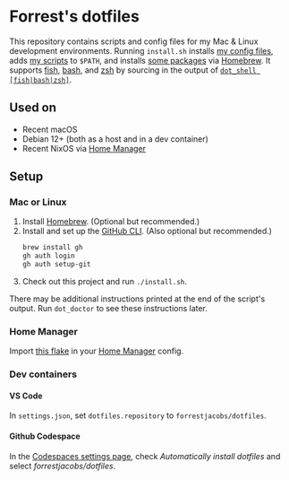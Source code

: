 # Forrest's dotfiles

This repository contains scripts and config files for my Mac & Linux development environments. Running `install.sh` installs [my config files](./home), adds [my scripts](./home/.local/bin) to `$PATH`, and installs [some packages](./home/.config/homebrew/Brewfile) via [Homebrew](https://brew.sh/). It supports [fish](https://fishshell.com/), [bash](https://www.gnu.org/software/bash/), and [zsh](https://www.zsh.org/) by sourcing in the output of [`dot_shell [fish|bash|zsh]`](./home/.local/bin/dot_shell).

## Used on

- Recent macOS
- Debian 12+ (both as a host and in a dev container)
- Recent NixOS via [Home Manager](https://nix-community.github.io/home-manager/)

## Setup

### Mac or Linux

1. Install [Homebrew](https://brew.sh/). (Optional but recommended.)
2. Install and set up the [GitHub CLI](https://cli.github.com/). (Also optional but recommended.)
   ```bash
   brew install gh
   gh auth login
   gh auth setup-git
   ```
3. Check out this project and run `./install.sh`.

There may be additional instructions printed at the end of the script's output. Run `dot_doctor` to see these instructions later.

### Home Manager

Import [this flake](./flake.nix) in your [Home Manager](https://nix-community.github.io/home-manager/) config.

### Dev containers

#### VS Code

In `settings.json`, set `dotfiles.repository` to `forrestjacobs/dotfiles`.

#### Github Codespace

In the [Codespaces settings page](https://github.com/settings/codespaces), check *Automatically install dotfiles* and select *forrestjacobs/dotfiles*.
